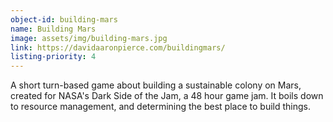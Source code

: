 ```yaml
---
object-id: building-mars
name: Building Mars
image: assets/img/building-mars.jpg
link: https://davidaaronpierce.com/buildingmars/
listing-priority: 4
---
```


A short turn-based game about building a sustainable colony on Mars, created for NASA's Dark Side of the Jam, a 48 hour game jam. It boils down to resource management, and determining the best place to build things.

